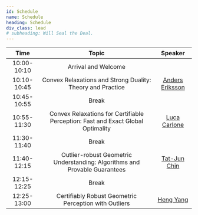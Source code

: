 ```yaml
---
id: Schedule
name: Schedule
heading: Schedule
div_class: lead
# subheading: Will Seal the Deal.
---
```


| Time   |      Topic      |  Speaker |
|:-----------:|:-----------------------------------------------------:|:------:|
| 10:00-10:10 |  Arrival and Welcome |  |
| 10:10-10:45 |  Convex Relaxations and Strong Duality: Theory and Practice   | [Anders Eriksson](http://aeriksson.net) |
| 10:45-10:55 | Break | |
| 10:55-11:30 | Convex Relaxations for Certifiable Perception: Fast and Exact Global Optimality | [Luca Carlone](https://lucacarlone.mit.edu)  |
| 11:30-11:40 | Break |   |
| 11:40-12:15 | Outlier-robust Geometric Understanding: Algorithms and Provable Guarantees |  [Tat-Jun Chin](https://cs.adelaide.edu.au/~tjchin/doku.php)  |
| 12:15-12:25 | Break | |
| 12:25-13:00 | Certifiably Robust Geometric Perception with Outliers| [Heng Yang](https://hankyang.mit.edu) |